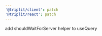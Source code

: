 ```yaml
---
'@triplit/client': patch
'@triplit/react': patch
---
```


add shouldWaitForServer helper to useQuery

